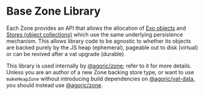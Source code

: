 # Base Zone Library

Each Zone provides an API that allows the allocation of [Exo objects](https://github.com/endojs/endo/tree/master/packages/exo#readme) and [Stores
(object collections)](../store/README.md) which use the same underlying persistence mechanism.  This
allows library code to be agnostic to whether its objects are backed purely by
the JS heap (ephemeral), pageable out to disk (virtual) or can be revived after
a vat upgrade (durable).

This library is used internally by [@agoric/zone](../zone/README.md); refer to it for more details.  Unless you are an author of a new Zone backing store type, or want to use `makeHeapZone` without introducing build dependencies on [@agoric/vat-data](../vat-data/README.md), you should instead use [@agoric/zone](../zone/README.md).
